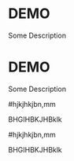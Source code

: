 # DEMO



Some Description
# DEMO



Some Description



#hjkjhkjbn,mm

BHGIHBKJHBklk


#hjkjhkjbn,mm

BHGIHBKJHBklk
